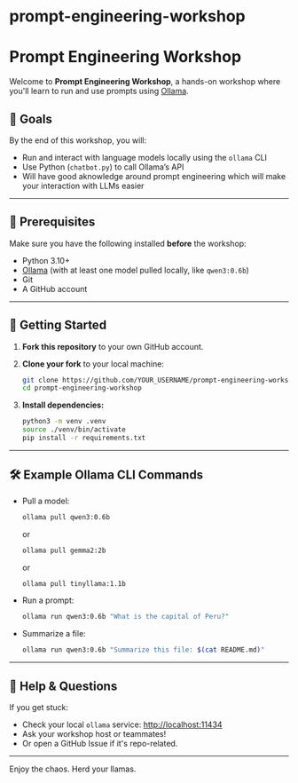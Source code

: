 # prompt-engineering-workshop

# Prompt Engineering Workshop

Welcome to **Prompt Engineering Workshop**, a hands-on workshop where you'll learn to run and use prompts using [Ollama](https://ollama.com/).

## 🎯 Goals

By the end of this workshop, you will:

- Run and interact with language models locally using the `ollama` CLI
- Use Python (`chatbot.py`) to call Ollama’s API
- Will have good aknowledge around prompt engineering which will make your interaction with LLMs easier

---

## 🧰 Prerequisites

Make sure you have the following installed **before** the workshop:

- Python 3.10+
- [Ollama](https://ollama.com/download) (with at least one model pulled locally, like `qwen3:0.6b`)
- Git
- A GitHub account

---

## 🚀 Getting Started

1. **Fork this repository** to your own GitHub account.
2. **Clone your fork** to your local machine:

   ```bash
   git clone https://github.com/YOUR_USERNAME/prompt-engineering-workshop.git
   cd prompt-engineering-workshop
   ```

3. **Install dependencies:**

   ```bash
   python3 -m venv .venv
   source ./venv/bin/activate
   pip install -r requirements.txt
   ```
---

## 🛠 Example Ollama CLI Commands

- Pull a model:

  ```bash
  ollama pull qwen3:0.6b
  ```
  or
  ```bash
  ollama pull gemma2:2b
  ```
  or
  ```bash
  ollama pull tinyllama:1.1b 
  ```

- Run a prompt:

  ```bash
  ollama run qwen3:0.6b "What is the capital of Peru?"
  ```

- Summarize a file:

  ```bash
  ollama run qwen3:0.6b "Summarize this file: $(cat README.md)"
  ```

---

## 💬 Help & Questions

If you get stuck:

- Check your local `ollama` service: [http://localhost:11434](http://localhost:11434)
- Ask your workshop host or teammates!
- Or open a GitHub Issue if it's repo-related.

---

Enjoy the chaos. Herd your llamas.  
